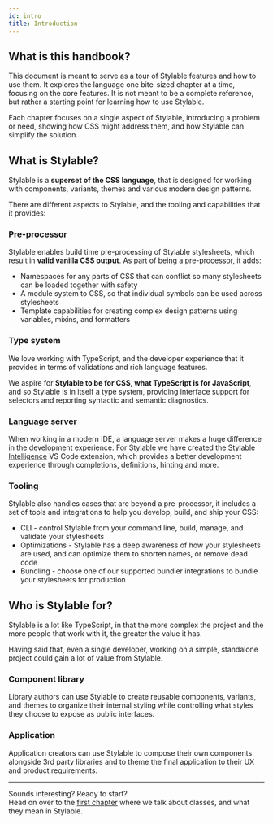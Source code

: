 ```yaml
---
id: intro
title: Introduction
---
```


## What is this handbook?

This document is meant to serve as a tour of Stylable features and how to use them. It explores the language one bite-sized chapter at a time, focusing on the core features. It is not meant to be a complete reference, but rather a starting point for learning how to use Stylable.

<!-- TODO: when adding chapters about tooling, add mention here -->

Each chapter focuses on a single aspect of Stylable, introducing a problem or need, showing how CSS might address them, and how Stylable can simplify the solution.

## What is Stylable?

Stylable is a **superset of the CSS language**, that is designed for working with components, variants, themes and various modern design patterns.

There are different aspects to Stylable, and the tooling and capabilities that it provides:

### Pre-processor

Stylable enables build time pre-processing of Stylable stylesheets, which result in **valid vanilla CSS output**. As part of being a pre-processor, it adds:

- Namespaces for any parts of CSS that can conflict so many stylesheets can be loaded together with safety
- A module system to CSS, so that individual symbols can be used across stylesheets
- Template capabilities for creating complex design patterns using variables, mixins, and formatters

### Type system

We love working with TypeScript, and the developer experience that it provides in terms of validations and rich language features.

We aspire for **Stylable to be for CSS, what TypeScript is for JavaScript**, and so Stylable is in itself a type system, providing interface support for selectors and reporting syntactic and semantic diagnostics.

### Language server

When working in a modern IDE, a language server makes a huge difference in the development experience. For Stylable we have created the [Stylable Intelligence](../../getting-started/stylable-intelligence.md) VS Code extension, which provides a better development experience through completions, definitions, hinting and more.

### Tooling

Stylable also handles cases that are beyond a pre-processor, it includes a set of tools and integrations to help you develop, build, and ship your CSS:

- CLI - control Stylable from your command line, build, manage, and validate your stylesheets
- Optimizations - Stylable has a deep awareness of how your stylesheets are used, and can optimize them to shorten names, or remove dead code
- Bundling - choose one of our supported bundler integrations to bundle your stylesheets for production

## Who is Stylable for?

Stylable is a lot like TypeScript, in that the more complex the project and the more people that work with it, the greater the value it has.

Having said that, even a single developer, working on a simple, standalone project could gain a lot of value from Stylable.

### Component library

Library authors can use Stylable to create reusable components, variants, and themes to organize their internal styling while controlling what styles they choose to expose as public interfaces.

### Application

Application creators can use Stylable to compose their own components alongside 3rd party libraries and to theme the final application to their UX and product requirements.

---

Sounds interesting? Ready to start?  
Head on over to the [first chapter](./class.mdx) where we talk about classes, and what they mean in Stylable.
